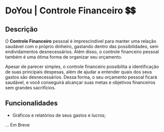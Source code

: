 # DoYou | Controle Financeiro 💲💲


## Descrição
<p>  O <b>Controle Financeiro</b> pessoal é imprescindível para manter uma relação saudável com o próprio dinheiro, gastando dentro das possibilidades, sem endividamentos desnecessários. Além disso, o controle financeiro pessoal também é uma ótima forma de organizar seu orçamento.</p>
<p>  Apesar de parecer simples, o controle financeiro possibilita a identificação de suas principais despesas, além de ajudar a entender quais dos seus gastos são desnecessários. Dessa forma, o seu orçamento pessoal ficará saudável, e você conseguirá alcançar suas metas e objetivos financeiros sem grandes sacrifícios.</p>
 

## Funcionalidades
 - Gráficos e relatórios de seus gastos e lucros;

... Em Breve


